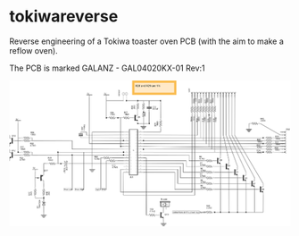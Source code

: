 # tokiwareverse
Reverse engineering of a Tokiwa toaster oven PCB (with the aim to make a reflow oven).

The PCB is marked GALANZ - GAL04020KX-01  Rev:1


![alt text](oven_schem.svg?raw=true "MCU schema")


